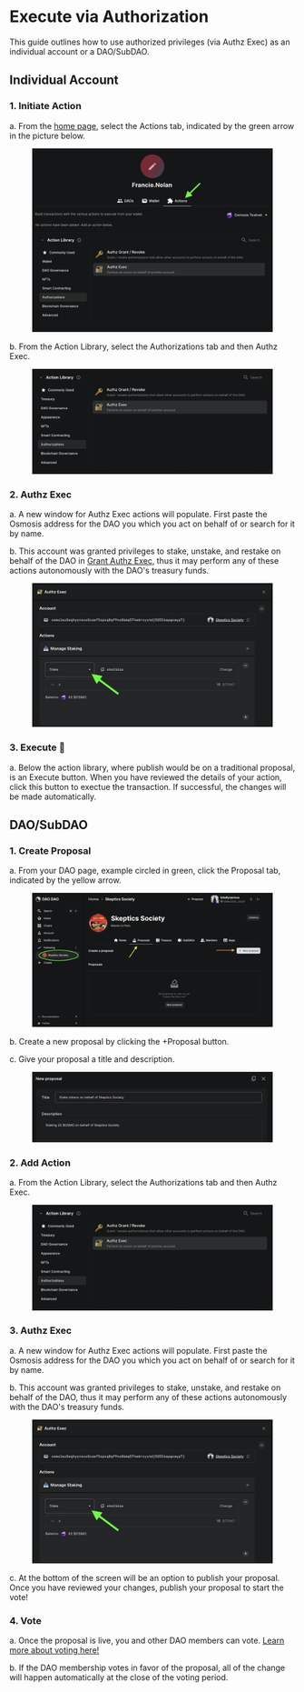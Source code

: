 # Execute via Authorization

This guide outlines how to use authorized privileges (via Authz Exec) as an individual account or a DAO/SubDAO.

## Individual Account

### 1. Initiate Action

a. From the [home page](https://daodao.zone), select the Actions tab, indicated by the green arrow in the picture below.

<figure><img src="../../.gitbook/assets/authz-exec10.png" alt=""><figcaption></figcaption></figure>

b. From the Action Library, select the Authorizations tab and then Authz Exec.

<figure><img src="../../.gitbook/assets/authz-exec11.png" alt=""><figcaption></figcaption></figure>

### 2. Authz Exec

a. A new window for Authz Exec actions will populate. First paste the Osmosis address for the DAO you which you act on behalf of or search for it by name.

b. This account was granted privileges to stake, unstake, and restake on behalf of the DAO in [Grant Authz Exec](grant), thus it may perform any of these actions autonomously with the DAO's treasury funds.

<figure><img src="../../.gitbook/assets/authz-exec12.png" alt=""><figcaption></figcaption></figure>

### 3. Execute :key:

a. Below the action library, where publish would be on a traditional proposal, is an Execute button. When you have reviewed the details of your action, click this button to exectue the transaction. If successful, the changes will be made automatically.

## DAO/SubDAO

### 1. Create Proposal

a. From your DAO page, example circled in green, click the Proposal tab, indicated by the yellow arrow.

<figure><img src="../../.gitbook/assets/change-appearance1.png" alt=""><figcaption></figcaption></figure>

b. Create a new proposal by clicking the +Proposal button.

c. Give your proposal a title and description.

<figure><img src="../../.gitbook/assets/authz-exec13.png" alt=""><figcaption></figcaption></figure>

### 2. Add Action

a. From the Action Library, select the Authorizations tab and then Authz Exec.

<figure><img src="../../.gitbook/assets/authz-exec11.png" alt=""><figcaption></figcaption></figure>

### 3. Authz Exec

a. A new window for Authz Exec actions will populate. First paste the Osmosis address for the DAO you which you act on behalf of or search for it by name.

b. This account was granted privileges to stake, unstake, and restake on behalf of the DAO, thus it may perform any of these actions autonomously with the DAO's treasury funds.

<figure><img src="../../.gitbook/assets/authz-exec12.png" alt=""><figcaption></figcaption></figure>

c. At the bottom of the screen will be an option to publish your proposal. Once you have reviewed your changes, publish your proposal to start the vote!

### 4. Vote

a. Once the proposal is live, you and other DAO members can vote. [Learn more about voting here!](../../dao-governance/proposals/how-to-vote-on-a-proposal)

b. If the DAO membership votes in favor of the proposal, all of the change will happen automatically at the close of the voting period.
